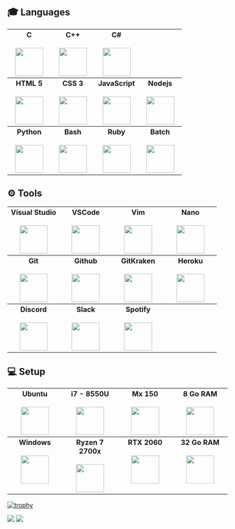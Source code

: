 ## 🎓 Languages

<table>
     <tbody>
        <tr valign = "top">
            <td width = "25%" align = "center">
                <span>
                    <b>C</b>
                </span><br><br>
                <img height="64px" src="https://cdn.svgporn.com/logos/c.svg">
            </td>
            <td width = "25%" align = "center">
                <span>
                    <b>C++</b>
                </span><br><br>
                <img height="64px" src="https://cdn.svgporn.com/logos/c-plusplus.svg">
            </td>
            <td width = "25%" align = "center">
                <span>
                    <b>C#</b>
                </span><br><br>
                <img height="64px" src="https://cdn.svgporn.com/logos/c-sharp.svg">
            </td>
        </tr>
    </tbody>
    <tbody>
        <tr valign = "top">
            <td width = "25%" align = "center">
                <span>
                    <b>HTML 5</b>
                </span><br><br>
                <img height="64px" src="https://cdn.svgporn.com/logos/html-5.svg">
            </td>
            <td width = "25%" align = "center">
                <span>
                    <b>CSS 3</b>
                </span><br><br>
                <img height="64px" src="https://cdn.svgporn.com/logos/css-3.svg">
            </td>
            <td width = "25%" align = "center">
                <span>
                    <b>JavaScript</b>
                </span><br><br>
                <img height="64px" src="https://cdn.svgporn.com/logos/javascript.svg">
            </td>
            <td width = "25%" align = "center">
                <span>
                    <b>Nodejs</b>
                </span><br><br>
                <img height="64px" src="https://cdn.svgporn.com/logos/nodejs.svg">
            </td>
        </tr>
    </tbody>
    <tbody>
        <tr valign = "top">
            <td width = "25%" align = "center">
                <span>
                    <b>Python</b>
                </span><br><br>
                <img height="64px" src="https://cdn.svgporn.com/logos/python.svg">
            </td>
            <td width = "25%" align = "center">
                <span>
                    <b>Bash</b>
                </span><br><br>
                <img height="64px" src="https://cdn.svgporn.com/logos/bash.svg">
            </td>
            <td width = "25%" align = "center">
                <span>
                    <b>Ruby</b>
                </span><br><br>
                <img height="64px" src="https://cdn.svgporn.com/logos/ruby.svg">
            </td>
            <td width = "25%" align = "center">
                <span>
                    <b>Batch</b>
                </span><br><br>
                <img height="64px" src="https://cdn.svgporn.com/logos/batch.svg">
            </td>
    </tbody>
</table>

## ⚙️ Tools

<table>
    <tbody>
        <tr valign = "top">
            <td width = "25%" align = "center">
                <span>
                    <b>Visual Studio</b>
                </span><br><br>
                <img height="64px" src="https://cdn.svgporn.com/logos/visual-studio.svg">
            </td>
            <td width = "25%" align = "center">
                <span>
                    <b>VSCode</b>
                </span><br><br>
                <img height="64px" src="https://cdn.svgporn.com/logos/visual-studio-code.svg">
            </td>
            <td width = "25%" align = "center">
                <span>
                    <b>Vim</b>
                </span><br><br>
                <img height="64px" src="https://cdn.svgporn.com/logos/vim.svg">
            </td>
            <td width = "25%" align = "center">
                <span>
                    <b>Nano</b>
                </span><br><br>
                <img height="64px" src="https://upload.wikimedia.org/wikipedia/commons/thumb/8/8a/Gnu-nano.svg/256px-Gnu-nano.svg.png">
            </td>
        </tr>
    </tbody>
    <tbody>
        <tr valign = "top">
            <td width = "25%" align = "center">
                <span>
                    <b>Git</b>
                </span><br><br>
                <img height="64px" src="https://cdn.svgporn.com/logos/git-icon.svg">
            </td>
            <td width = "25%" align = "center">
                <span>
                    <b>Github</b>
                </span><br><br>
                <img height="64px" src="https://cdn.svgporn.com/logos/github-icon.svg">
            </td>
            <td width = "25%" align = "center">
                <span>
                    <b>GitKraken</b>
                </span><br><br>
                <img height="64px" src="https://cdn.svgporn.com/logos/gitkraken.svg">
            </td>
            <td width = "25%" align = "center">
                <span>
                    <b>Heroku</b>
                </span><br><br>
                <img height="64px" src="https://cdn.svgporn.com/logos/heroku-icon.svg">
            </td>
        </tr>
    </tbody>
        <tbody>
        <tr valign = "top">
            <td width = "25%" align = "center">
                <span>
                    <b>Discord</b>
                </span><br><br>
                <img height="64px" src="https://cdn.svgporn.com/logos/discord.svg">
            </td>
            <td width = "25%" align = "center">
                <span>
                    <b>Slack</b>
                </span><br><br>
                <img height="64px" src="https://cdn.svgporn.com/logos/slack-icon.svg">
            </td>
            <td width = "25%" align = "center">
                <span>
                    <b>Spotify</b>
                </span><br><br>
                <img height="64px" src="https://upload.wikimedia.org/wikipedia/commons/thumb/1/19/Spotify_logo_without_text.svg/1200px-Spotify_logo_without_text.svg.png">
            </td>
        </tr>
    </tbody>
</table>

## 💻 Setup

<table>
    <tbody>
        <tr valign = "top">  
            <td width = "25%" align = "center">
                <span>
                    <b>Ubuntu</b>
                </span><br><br>
                <img height="64px" src="https://cdn.svgporn.com/logos/ubuntu.svg">
            </td>
            <td width = "25%" align = "center">
                <span>
                    <b>i7 - 8550U</b>
                </span><br><br>
                <img height="64px" src="https://upload.wikimedia.org/wikipedia/commons/thumb/4/4e/Intel_logo_%282006%29.svg/1005px-Intel_logo_%282006%29.svg.png">
            </td>
            <td width = "25%" align = "center">
                <span>
                    <b>Mx 150</b>
                </span><br><br>
                <img height="64px" src="https://www.evolvingsol.com/wp-content/uploads/2020/03/nvidia-png-nvidia-logo-png-2000.png">
            </td>
            <td width = "25%" align = "center">
                <span>
                    <b>8 Go RAM</b>
                </span><br><br>
                <img height="64px" src="https://img.icons8.com/windows/452/huawei-logo.png">
            </td>
        </tr>
    </tbody>
    <tbody>
        <tr valign = "top">
            <td width = "25%" align = "center">
                <span>
                    <b>Windows</b>
                </span><br><br>
                <img height="64px" src="https://upload.wikimedia.org/wikipedia/commons/thumb/5/5f/Windows_logo_-_2012.svg/480px-Windows_logo_-_2012.svg.png">
            </td>
            <td width = "25%" align = "center">
                <span>
                    <b>Ryzen 7 2700x</b>
                </span><br><br>
                <img height="64px" src="https://i.dlpng.com/static/png/6442725_preview.png">
            </td>
            <td width = "25%" align = "center">
                <span>
                    <b>RTX 2060</b>
                </span><br><br>
                <img height="64px" src="https://www.evolvingsol.com/wp-content/uploads/2020/03/nvidia-png-nvidia-logo-png-2000.png">
            </td>
            <td width = "25%" align = "center">
                <span>
                    <b>32 Go RAM</b>
                </span><br><br>
                <img height="64px" src="https://img.icons8.com/windows/452/corsair.png">
            </td>
        </tr>
    </tbody>
</table>

[![trophy](https://github-profile-trophy.vercel.app/?username=Neotoxic-off&theme=onedark)](https://github.com/ryo-ma/github-profile-trophy)

<p>
    <img src = "https://github-readme-stats.vercel.app/api?username=Neotoxic-off&show_icons=true&theme=dark">
    <img src = "https://github-readme-stats.vercel.app/api/top-langs/?username=Neotoxic-off&layout=compact&theme=dark">
</p>
